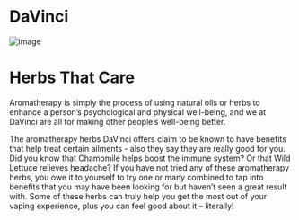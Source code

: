 # DaVinci
![image](https://user-images.githubusercontent.com/104687767/166601626-7678de87-56ad-4f7d-9644-3373a498925a.png)

# Herbs That Care

Aromatherapy is simply the process of using natural oils or herbs to enhance a person’s psychological and physical well-being, and we at DaVinci are all for making other people’s well-being better.

The aromatherapy herbs DaVinci offers claim to be known to have benefits that help treat certain ailments - also they say they are really good for you. Did you know that Chamomile helps boost the immune system? Or that Wild Lettuce relieves headache? If you have not tried any of these aromatherapy herbs, you owe it to yourself to try one or many combined to tap into benefits that you may have been looking for but haven’t seen a great result with. Some of these herbs can truly help you get the most out of your vaping experience, plus you can feel good about it – literally!
